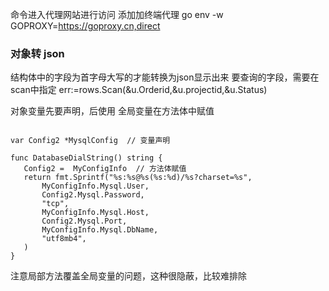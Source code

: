 命令进入代理网站进行访问 添加加终端代理
go env -w GOPROXY=https://goproxy.cn,direct

### 对象转 json
结构体中的字段为首字母大写的才能转换为json显示出来
要查询的字段，需要在scan中指定
 err:=rows.Scan(&u.Orderid,&u.projectid,&u.Status) 
 
 对象变量先要声明，后使用
 全局变量在方法体中赋值
 ```cassandraql

var Config2 *MysqlConfig  // 变量声明

func DatabaseDialString() string {
	Config2 =  MyConfigInfo  // 方法体赋值
	return fmt.Sprintf("%s:%s@%s(%s:%d)/%s?charset=%s",
		MyConfigInfo.Mysql.User,
		Config2.Mysql.Password,
		"tcp",
		MyConfigInfo.Mysql.Host,
		Config2.Mysql.Port,
		MyConfigInfo.Mysql.DbName,
		"utf8mb4",
	)
}

```

注意局部方法覆盖全局变量的问题，这种很隐蔽，比较难排除